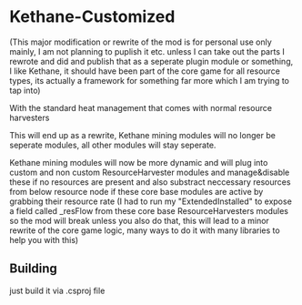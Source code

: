 ﻿Kethane-Customized
=======

(This major modification or rewrite of the mod is for personal use only mainly, I am not planning to puplish it etc. unless I can take out the parts I rewrote and did and publish that as a seperate plugin module or something, I like Kethane, it should have been part of the core game for all resource types, its actually a framework for something far more which I am trying to tap into)

With the standard heat management that comes with normal resource harvesters

This will end up as a rewrite, Kethane mining modules will no longer be seperate modules, all other modules will stay seperate.

Kethane mining modules will now be more dynamic and will plug into custom and non custom ResourceHarvester modules and manage&disable these if no resources are present and also substract neccessary resources from below resource node if these core base modules are active by grabbing their resource rate (I had to run my "ExtendedInstalled" to expose a field called _resFlow from these core base ResourceHarvesters modules so the mod will break unless you also do that, this will lead to a minor rewrite of the core game logic, many ways to do it with many libraries to help you with this)

Building
--------

just build it via .csproj file
